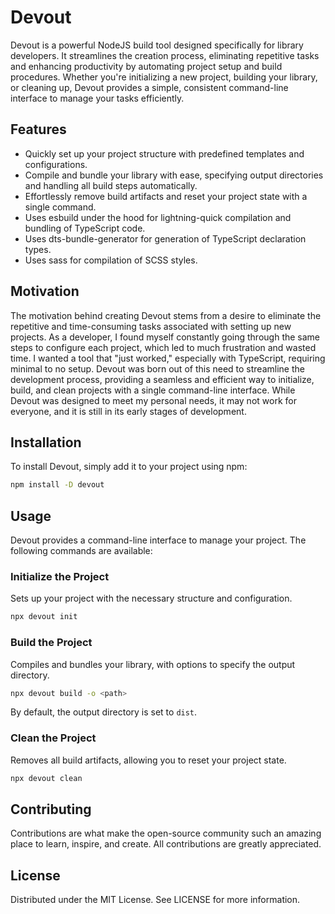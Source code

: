 # Devout

Devout is a powerful NodeJS build tool designed specifically for library developers. It streamlines
the creation process, eliminating repetitive tasks and enhancing productivity by automating project
setup and build procedures. Whether you're initializing a new project, building your library, or
cleaning up, Devout provides a simple, consistent command-line interface to manage your tasks
efficiently.

## Features

- Quickly set up your project structure with predefined templates and configurations.
- Compile and bundle your library with ease, specifying output directories and handling all build
  steps automatically.
- Effortlessly remove build artifacts and reset your project state with a single command.
- Uses esbuild under the hood for lightning-quick compilation and bundling of TypeScript code.
- Uses dts-bundle-generator for generation of TypeScript declaration types.
- Uses sass for compilation of SCSS styles.

## Motivation

The motivation behind creating Devout stems from a desire to eliminate the repetitive and
time-consuming tasks associated with setting up new projects. As a developer, I found myself
constantly going through the same steps to configure each project, which led to much frustration and
wasted time. I wanted a tool that "just worked," especially with TypeScript, requiring minimal to no
setup. Devout was born out of this need to streamline the development process, providing a seamless
and efficient way to initialize, build, and clean projects with a single command-line
interface. While Devout was designed to meet my personal needs, it may not work for everyone, and it
is still in its early stages of development.

## Installation

To install Devout, simply add it to your project using npm:

```sh
npm install -D devout
```

## Usage

Devout provides a command-line interface to manage your project. The following commands are
available:

### Initialize the Project

Sets up your project with the necessary structure and configuration.

```sh
npx devout init
```

### Build the Project

Compiles and bundles your library, with options to specify the output directory.

```sh
npx devout build -o <path>
```

By default, the output directory is set to `dist`.

### Clean the Project

Removes all build artifacts, allowing you to reset your project state.

```sh
npx devout clean
```

## Contributing

Contributions are what make the open-source community such an amazing place to learn, inspire, and
create. All contributions are greatly appreciated.

## License

Distributed under the MIT License. See LICENSE for more information.
